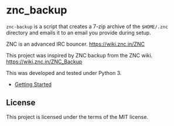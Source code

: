 znc_backup
==========

`znc-backup` is a script that creates a 7-zip archive of the `$HOME/.znc`
directory and emails it to an email you provide during setup.

ZNC is an advanced IRC bouncer. https://wiki.znc.in/ZNC

This project was inspired by ZNC backup from the ZNC wiki. https://wiki.znc.in/ZNC_Backup

This was developed and tested under Python 3.

* [Getting Started][0]

[0]: (https://man.sr.ht/~mjorgensen/znc_backup/getting-started.md)

License
-------

This project is licensed under the terms of the MIT license.
